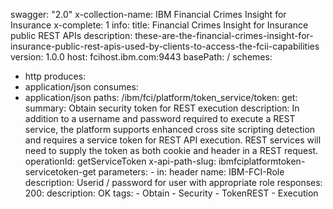 swagger: "2.0"
x-collection-name: IBM Financial Crimes Insight for Insurance
x-complete: 1
info:
  title: Financial Crimes Insight for Insurance public REST APIs
  description: these-are-the-financial-crimes-insight-for-insurance-public-rest-apis-used-by-clients-to-access-the-fcii-capabilities
  version: 1.0.0
host: fcihost.ibm.com:9443
basePath: /
schemes:
- http
produces:
- application/json
consumes:
- application/json
paths:
  /ibm/fci/platform/token_service/token:
    get:
      summary: Obtain security token for REST execution
      description: In addition to a username and password required to execute a REST
        service, the platform supports enhanced cross site scripting detection and
        requires a service token for REST API execution.  REST services will need
        to supply the token as both cookie and header in a REST request.
      operationId: getServiceToken
      x-api-path-slug: ibmfciplatformtoken-servicetoken-get
      parameters:
      - in: header
        name: IBM-FCI-Role
        description: Userid / password for user with appropriate role
      responses:
        200:
          description: OK
      tags:
      - Obtain
      - Security
      - TokenREST
      - Execution